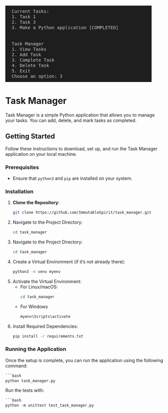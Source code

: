 ![Task Manager](taskmanager.png)

# Task Manager

Task Manager is a simple Python application that allows you to manage your tasks. You can add, delete, and mark tasks as completed.

## Getting Started

Follow these instructions to download, set up, and run the Task Manager application on your local machine.

### Prerequisites

- Ensure that `python3` and `pip` are installed on your system.

### Installation

1. **Clone the Repository**:
   ```bash
   git clone https://github.com/ImmutableSpirit/task_manager.git

2. Navigate to the Project Directory:
    ```bash
    cd task_manager

3. Navigate to the Project Directory:
    ```bash
    cd task_manager

4. Create a Virtual Environment (if it’s not already there):
    ```bash
    python3 -m venv myenv

5. Activate the Virtual Environment:
    - For Linux/macOS: 
        ```bash
        cd task_manager
    - For Windows
        ```bash
        myenv\Scripts\activate

6. Install Required Dependencies:
    ```bash
    pip install -r requirements.txt

### Running the Application

Once the setup is complete, you can run the application using the following command:
    
    ```bash
    python task_manager.py

Run the tests with:
    
    ```bash
    python -m unittest test_task_manager.py


